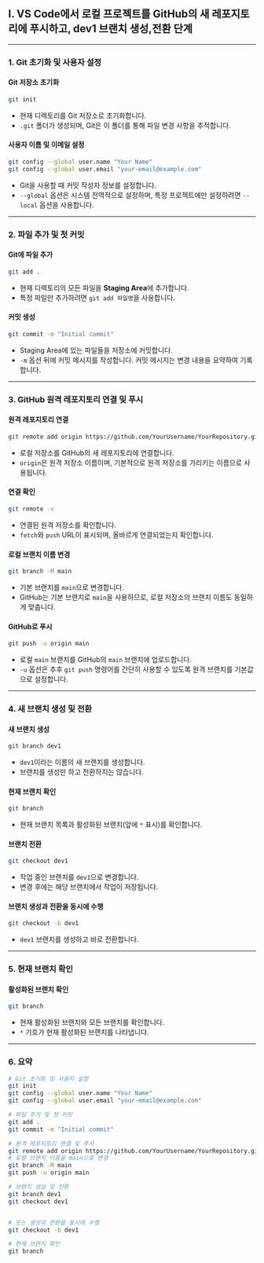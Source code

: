 

## I. VS Code에서 로컬 프로젝트를 GitHub의 새 레포지토리에 푸시하고, dev1 브랜치 생성,전환 단계 

---

### 1. **Git 초기화 및 사용자 설정**
#### **Git 저장소 초기화**
```bash
git init
```
- 현재 디렉토리를 Git 저장소로 초기화합니다.  
- `.git` 폴더가 생성되며, Git은 이 폴더를 통해 파일 변경 사항을 추적합니다.

#### **사용자 이름 및 이메일 설정**
```bash
git config --global user.name "Your Name"
git config --global user.email "your-email@example.com"
```
- Git을 사용할 때 커밋 작성자 정보를 설정합니다.  
- `--global` 옵션은 시스템 전역적으로 설정하며, 특정 프로젝트에만 설정하려면 `--local` 옵션을 사용합니다.

---

### 2. **파일 추가 및 첫 커밋**
#### **Git에 파일 추가**
```bash
git add .
```
- 현재 디렉토리의 모든 파일을 **Staging Area**에 추가합니다.  
- 특정 파일만 추가하려면 `git add 파일명`을 사용합니다.

#### **커밋 생성**
```bash
git commit -m "Initial commit"
```
- Staging Area에 있는 파일들을 저장소에 커밋합니다.  
- `-m` 옵션 뒤에 커밋 메시지를 작성합니다. 커밋 메시지는 변경 내용을 요약하여 기록합니다.

---

### 3. **GitHub 원격 레포지토리 연결 및 푸시**
#### **원격 레포지토리 연결**
```bash
git remote add origin https://github.com/YourUsername/YourRepository.git
```
- 로컬 저장소를 GitHub의 새 레포지토리에 연결합니다.  
- `origin`은 원격 저장소 이름이며, 기본적으로 원격 저장소를 가리키는 이름으로 사용됩니다.

#### **연결 확인**
```bash
git remote -v
```
- 연결된 원격 저장소를 확인합니다.  
- `fetch`와 `push` URL이 표시되며, 올바르게 연결되었는지 확인합니다.

#### **로컬 브랜치 이름 변경**
```bash
git branch -M main
```
- 기본 브랜치를 `main`으로 변경합니다.  
- GitHub는 기본 브랜치로 `main`을 사용하므로, 로컬 저장소의 브랜치 이름도 동일하게 맞춥니다.

#### **GitHub로 푸시**
```bash
git push -u origin main
```
- 로컬 `main` 브랜치를 GitHub의 `main` 브랜치에 업로드합니다.  
- `-u` 옵션은 추후 `git push` 명령어를 간단히 사용할 수 있도록 원격 브랜치를 기본값으로 설정합니다.

---

### 4. **새 브랜치 생성 및 전환**
#### **새 브랜치 생성**
```bash
git branch dev1
```
- `dev1`이라는 이름의 새 브랜치를 생성합니다.  
- 브랜치를 생성만 하고 전환하지는 않습니다.

#### **현재 브랜치 확인**
```bash
git branch
```
- 현재 브랜치 목록과 활성화된 브랜치(앞에 `*` 표시)를 확인합니다.

#### **브랜치 전환**
```bash
git checkout dev1
```
- 작업 중인 브랜치를 `dev1`으로 변경합니다.  
- 변경 후에는 해당 브랜치에서 작업이 저장됩니다.

#### **브랜치 생성과 전환을 동시에 수행**
```bash
git checkout -b dev1
```
- `dev1` 브랜치를 생성하고 바로 전환합니다.

---

### 5. **현재 브랜치 확인**
#### **활성화된 브랜치 확인**
```bash
git branch
```
- 현재 활성화된 브랜치와 모든 브랜치를 확인합니다.  
- `*` 기호가 현재 활성화된 브랜치를 나타냅니다.

---

### 6. **요약**
```bash
# Git 초기화 및 사용자 설정
git init
git config --global user.name "Your Name"
git config --global user.email "your-email@example.com"

# 파일 추가 및 첫 커밋
git add .
git commit -m "Initial commit"

# 원격 레포지토리 연결 및 푸시
git remote add origin https://github.com/YourUsername/YourRepository.git
# 로컬 브랜치 이름을 main으로 변경
git branch -M main
git push -u origin main

# 브랜치 생성 및 전환
git branch dev1
git checkout dev1


# 또는 생성과 전환을 동시에 수행
git checkout -b dev1

# 현재 브랜치 확인
git branch
```

